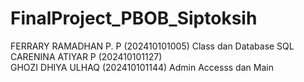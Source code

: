# FinalProject_PBOB_Siptoksih
FERRARY RAMADHAN P. P (202410101005)  Class dan Database SQL\
CARENINA ATIYAR P (202410101127)  \
GHOZI DHIYA ULHAQ (202410101144) Admin Accesss dan Main

